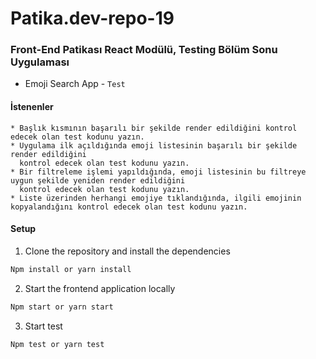 # Patika.dev-repo-19
### Front-End Patikası React Modülü, Testing Bölüm Sonu Uygulaması
- Emoji Search App - `Test`

#### İstenenler
```
* Başlık kısmının başarılı bir şekilde render edildiğini kontrol edecek olan test kodunu yazın.
* Uygulama ilk açıldığında emoji listesinin başarılı bir şekilde render edildiğini 
  kontrol edecek olan test kodunu yazın.
* Bir filtreleme işlemi yapıldığında, emoji listesinin bu filtreye uygun şekilde yeniden render edildiğini 
  kontrol edecek olan test kodunu yazın.
* Liste üzerinden herhangi emojiye tıklandığında, ilgili emojinin kopyalandığını kontrol edecek olan test kodunu yazın.
```
#### Setup
1. Clone the repository and install the dependencies
```bash
Npm install or yarn install
```
2. Start the frontend application locally
```bash
Npm start or yarn start
```
3. Start test
```bash
Npm test or yarn test
```
